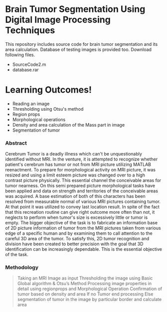 # Brain Tumor Segmentation Using Digital Image Processing Techniques

This repository includes source code for brain tumor segmentation and its area calculation. Database of testing images is provided too. Download following files.

  - SourceCode2.m
  - database.rar
  

# Learning Outcomes!

  - Reading an image
  - Thresholding using Otsu's method
  - Region props
  - Morphological operations
  - Density and area calculation of the Mass part in image
  - Segmentation of tumor



### Abstract
Cerebrum Tumor is a deadly illness which can't be unquestionably identified without MRI. In the venture, it is attempted to recognize whether patient's cerebrum has tumor or not from MRI picture utilizing MATLAB reenactment. To prepare for morphological activity on MRI picture, it was resized and using a limit esteem picture was changed over to a high contrast picture physically. This essential channel the conceivable areas for tumor nearness. On this semi prepared picture morphological tasks have been applied and data on strength and territories of the conceivable areas was acquired. A base estimation of both of this characters has been resolved from measurable normal of various MRI pictures containing tumor. At that point it was utilized to convey last location result. In spite of the fact that this recreation routine can give right outcome more often than not, it neglects to perform when tumor's size is excessively little or tumor is empty. The bigger objective of the task is to fabricate an information base of 2D picture information of tumor from the MRI pictures taken from various edge of a specific human and by examining them to call attention to the careful 3D area of the tumor. To satisfy this, 2D tumor recognition and division have been created to better precision with the goal that 3D identification can be increasingly dependable. This is the essential objective of the task.


### Methodology

> Taking an MRI Image as input
> Thresholding the image using  Basic Global algorithm & Otsu’s Method
> Processing image  properties in detail using  regionprops and Morphological Operation
> Confirmation of tumor based on density and area
> If no Tumor end processing
> Else segmentation of tumor in the image by particular border and calculate area

